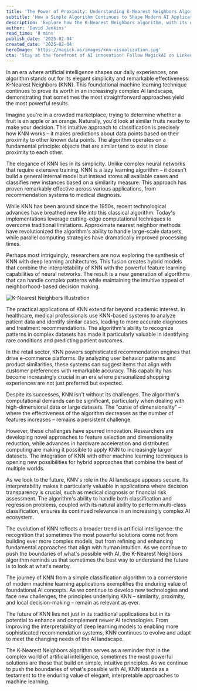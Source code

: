 ```yaml
---
title: 'The Power of Proximity: Understanding K-Nearest Neighbors Algorithm in Modern AI'
subtitle: 'How a Simple Algorithm Continues to Shape Modern AI Applications'
description: 'Explore how the K-Nearest Neighbors algorithm, with its elegant simplicity, continues to shape modern AI applications from healthcare to e-commerce, while adapting to meet new technological challenges and opportunities.'
author: 'David Jenkins'
read_time: '8 mins'
publish_date: '2025-02-04'
created_date: '2025-02-04'
heroImage: 'https://magick.ai/images/knn-visualization.jpg'
cta: 'Stay at the forefront of AI innovation! Follow MagickAI on LinkedIn for more insights into the evolving world of artificial intelligence and machine learning.'
---
```


In an era where artificial intelligence shapes our daily experiences, one algorithm stands out for its elegant simplicity and remarkable effectiveness: K-Nearest Neighbors (KNN). This foundational machine learning technique continues to prove its worth in an increasingly complex AI landscape, demonstrating that sometimes the most straightforward approaches yield the most powerful results.

Imagine you're in a crowded marketplace, trying to determine whether a fruit is an apple or an orange. Naturally, you'd look at similar fruits nearby to make your decision. This intuitive approach to classification is precisely how KNN works – it makes predictions about data points based on their proximity to other known data points. The algorithm operates on a fundamental principle: objects that are similar tend to exist in close proximity to each other.

The elegance of KNN lies in its simplicity. Unlike complex neural networks that require extensive training, KNN is a lazy learning algorithm – it doesn't build a general internal model but instead stores all available cases and classifies new instances based on a similarity measure. This approach has proven remarkably effective across various applications, from recommendation systems to medical diagnosis.

While KNN has been around since the 1950s, recent technological advances have breathed new life into this classical algorithm. Today's implementations leverage cutting-edge computational techniques to overcome traditional limitations. Approximate nearest neighbor methods have revolutionized the algorithm's ability to handle large-scale datasets, while parallel computing strategies have dramatically improved processing times.

Perhaps most intriguingly, researchers are now exploring the synthesis of KNN with deep learning architectures. This fusion creates hybrid models that combine the interpretability of KNN with the powerful feature learning capabilities of neural networks. The result is a new generation of algorithms that can handle complex patterns while maintaining the intuitive appeal of neighborhood-based decision making.

![K-Nearest Neighbors Illustration](https://i.magick.ai/PIXE/1738737892440_magick_img.webp)

The practical applications of KNN extend far beyond academic interest. In healthcare, medical professionals use KNN-based systems to analyze patient data and identify similar cases, leading to more accurate diagnoses and treatment recommendations. The algorithm's ability to recognize patterns in complex datasets has made it particularly valuable in identifying rare conditions and predicting patient outcomes.

In the retail sector, KNN powers sophisticated recommendation engines that drive e-commerce platforms. By analyzing user behavior patterns and product similarities, these systems can suggest items that align with customer preferences with remarkable accuracy. This capability has become increasingly crucial in an era where personalized shopping experiences are not just preferred but expected.

Despite its successes, KNN isn't without its challenges. The algorithm's computational demands can be significant, particularly when dealing with high-dimensional data or large datasets. The "curse of dimensionality" – where the effectiveness of the algorithm decreases as the number of features increases – remains a persistent challenge.

However, these challenges have spurred innovation. Researchers are developing novel approaches to feature selection and dimensionality reduction, while advances in hardware acceleration and distributed computing are making it possible to apply KNN to increasingly larger datasets. The integration of KNN with other machine learning techniques is opening new possibilities for hybrid approaches that combine the best of multiple worlds.

As we look to the future, KNN's role in the AI landscape appears secure. Its interpretability makes it particularly valuable in applications where decision transparency is crucial, such as medical diagnosis or financial risk assessment. The algorithm's ability to handle both classification and regression problems, coupled with its natural ability to perform multi-class classification, ensures its continued relevance in an increasingly complex AI ecosystem.

The evolution of KNN reflects a broader trend in artificial intelligence: the recognition that sometimes the most powerful solutions come not from building ever more complex models, but from refining and enhancing fundamental approaches that align with human intuition. As we continue to push the boundaries of what's possible with AI, the K-Nearest Neighbors algorithm reminds us that sometimes the best way to understand the future is to look at what's nearby.

The journey of KNN from a simple classification algorithm to a cornerstone of modern machine learning applications exemplifies the enduring value of foundational AI concepts. As we continue to develop new technologies and face new challenges, the principles underlying KNN – similarity, proximity, and local decision-making – remain as relevant as ever.

The future of KNN lies not just in its traditional applications but in its potential to enhance and complement newer AI technologies. From improving the interpretability of deep learning models to enabling more sophisticated recommendation systems, KNN continues to evolve and adapt to meet the changing needs of the AI landscape.

The K-Nearest Neighbors algorithm serves as a reminder that in the complex world of artificial intelligence, sometimes the most powerful solutions are those that build on simple, intuitive principles. As we continue to push the boundaries of what's possible with AI, KNN stands as a testament to the enduring value of elegant, interpretable approaches to machine learning.